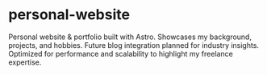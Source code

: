 # personal-website
Personal website &amp; portfolio built with Astro. Showcases my background, projects, and hobbies. Future blog integration planned for industry insights. Optimized for performance and scalability to highlight my freelance expertise.
